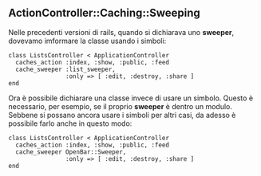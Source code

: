 ## ActionController::Caching::Sweeping

Nelle precedenti versioni di rails, quando si dichiarava uno **sweeper**, dovevamo imformare la classe usando i simboli:

	class ListsController < ApplicationController
	  caches_action :index, :show, :public, :feed
	  cache_sweeper :list_sweeper,
	                :only => [ :edit, :destroy, :share ]
	end

Ora è possibile dichiarare una classe invece di usare un simbolo. Questo è necessario, per esempio, se il proprio **sweeper** è dentro un modulo. Sebbene si possano ancora usare i simboli per altri casi, da adesso è possibile farlo anche in questo modo:

	class ListsController < ApplicationController
	  caches_action :index, :show, :public, :feed
	  cache_sweeper OpenBar::Sweeper,
	                :only => [ :edit, :destroy, :share ]
	end
